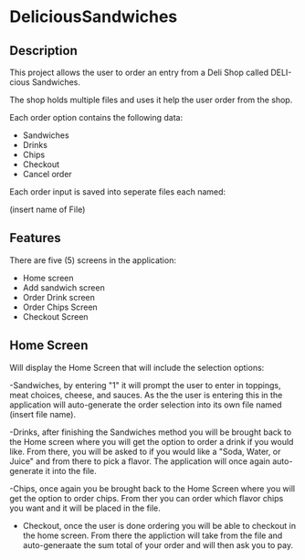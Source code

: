 # DeliciousSandwiches

## Description

This project allows the user to order an entry from a Deli Shop called DELI-cious Sandwiches.

The shop holds multiple files and uses it help the user order from the shop.

Each order option contains the following data:

- Sandwiches
- Drinks
- Chips
- Checkout
- Cancel order

Each order input is saved into seperate files each named:

(insert name of File)

## Features

There are five (5) screens in the application:

- Home screen
- Add sandwich screen
- Order Drink screen
- Order Chips Screen
- Checkout Screen

## Home Screen


Will display the Home Screen that will include the selection options:

-Sandwiches, by entering "1" it will prompt the user to enter in toppings, meat choices, cheese, and sauces. As the the user is entering this in the application will auto-generate the order selection into its own file named (insert file name).



-Drinks, after finishing the Sandwiches method you will be brought back to the Home screen where you will get the option to order a drink if you would like. From there, you will be asked to if you would like a "Soda, Water, or Juice" and from there to pick a flavor. The application will once again auto-generate it into the file.



-Chips, once again you be brought back to the Home Screen where you will get the option to order chips. From ther you can order which flavor chips you want and it will be placed in the file.


- Checkout, once the user is done ordering you will be able to checkout in the home screen. From there the appliction will take from the file and auto-generaate the sum total of your order and will then ask you to pay.
